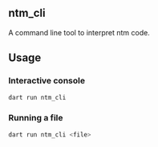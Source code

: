 ## ntm_cli

A command line tool to interpret ntm code.

## Usage

### Interactive console

```zsh
dart run ntm_cli
```

### Running a file

```zsh
dart run ntm_cli <file>
```
